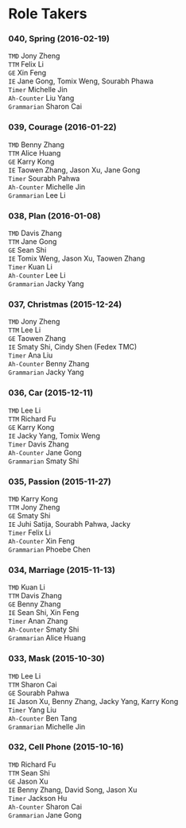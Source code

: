 # Role Takers

### 040, Spring (2016-02-19)
`TMD` Jony Zheng  
`TTM` Felix Li  
`GE` Xin Feng  
`IE` Jane Gong, Tomix Weng, Sourabh Phawa  
`Timer` Michelle Jin  
`Ah-Counter` Liu Yang  
`Grammarian` Sharon Cai  

### 039, Courage (2016-01-22)
`TMD` Benny Zhang  
`TTM` Alice Huang  
`GE` Karry Kong  
`IE` Taowen Zhang, Jason Xu, Jane Gong  
`Timer` Sourabh Pahwa  
`Ah-Counter` Michelle Jin   
`Grammarian` Lee Li  

### 038, Plan (2016-01-08)
`TMD` Davis Zhang  
`TTM` Jane Gong  
`GE` Sean Shi  
`IE` Tomix Weng, Jason Xu, Taowen Zhang  
`Timer` Kuan Li  
`Ah-Counter` Lee Li  
`Grammarian` Jacky Yang  

### 037, Christmas (2015-12-24)
`TMD` Jony Zheng  
`TTM` Lee Li  
`GE` Taowen Zhang  
`IE` Smaty Shi, Cindy Shen (Fedex TMC)  
`Timer` Ana Liu  
`Ah-Counter` Benny Zhang  
`Grammarian` Jacky Yang  

### 036, Car (2015-12-11)
`TMD` Lee Li  
`TTM` Richard Fu  
`GE` Karry Kong  
`IE` Jacky Yang, Tomix Weng  
`Timer` Davis Zhang  
`Ah-Counter` Jane Gong  
`Grammarian` Smaty Shi  

### 035, Passion (2015-11-27)
`TMD` Karry Kong   
`TTM` Jony Zheng   
`GE`  Smaty Shi    
`IE`  Juhi Satija, Sourabh Pahwa, Jacky  
`Timer` Felix Li   
`Ah-Counter` Xin Feng    
`Grammarian` Phoebe Chen   



### 034, Marriage (2015-11-13)   
`TMD` Kuan Li   
`TTM` Davis Zhang   
`GE`  Benny Zhang   
`IE`  Sean Shi, Xin Feng   
`Timer` Anan Zhang     
`Ah-Counter` Smaty Shi   
`Grammarian` Alice Huang   



### 033, Mask (2015-10-30)  
`TMD` Lee Li    
`TTM` Sharon Cai     
`GE`  Sourabh Pahwa    
`IE` Jason Xu, Benny Zhang, Jacky Yang, Karry Kong   
`Timer` Yang Liu     
`Ah-Counter` Ben Tang  
`Grammarian` Michelle Jin  

### 032, Cell Phone (2015-10-16)
`TMD` Richard Fu  
`TTM` Sean Shi  
`GE`  Jason Xu  
`IE`  Benny Zhang, David Song, Jason Xu  
`Timer` Jackson Hu  
`Ah-Counter` Sharon Cai   
`Grammarian` Jane Gong    
